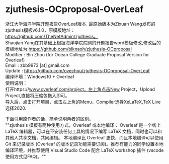 # zjuthesis-OCproposal-OverLeaf
浙江大学海洋学院开题报告OverLeaf版本.
最原始版本为Zixuan Wang发布的zjuthesis模板v6.1.0，原模版地址：https://github.com/TheNetAdmin/zjuthesis。  
Shaojian Yang在其基础上根据海洋学院院网的开题报告word模板修改,修改后的模板地址为:https://github.com/blknaoh/zjuthesis-OCproposal  
Modifier : Bin Zhou (for Ocean College Graduate Proposal Version for Overleaf)  
Email    : zbb9973 [at] gmail.com  
Update   : https://github.com/ovechou/zjuthesis-OCproposal-OverLeaf  
编译环境：Windows10 + Overleaf  
使用说明：  
打开https://www.overleaf.com/project，左上角点击New Project，Upload Project,直接将压缩包拖入即可。  
导入后，点击打开项目，点击左上角的Menu，Compiler选择XeLaTeX,TeX Live选择2020.

下面引用原作者的话，简单说明两者的区别。  
""zjuthesis 模板有两种使用方式，Overleaf 或本地编译：
Overleaf 是一个线上 LaTeX 编辑器，可以在不安装任何工具的情况下编写 LaTeX 文档，同时也可以和其他人共享文档，共同编辑。
本地编译比 Overleaf 更快，而且本地编译可以使用 Git 来记录版本 (Overleaf 的版本记录功能需要订阅)。推荐有能力的同学设置本地编译环境，并推荐使用 Visual Studio Code 配合 LaTeX workshop 插件 (vscode 使用方式见FAQ)。""

